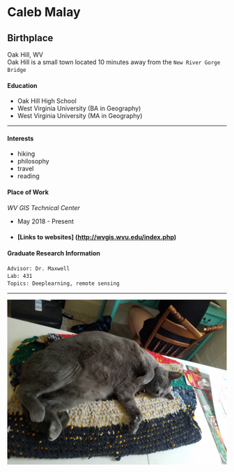 # Caleb Malay
## Birthplace
Oak Hill, WV  
Oak Hill is a small town located 10 minutes away from the `New River Gorge Bridge` 

#### Education
   + Oak Hill High School
   + West Virginia University (BA in Geography)
   + West Virginia University (MA in Geography)
----------------------  

#### Interests  
   + hiking
   + philosophy
   + travel
   + reading

#### Place of Work
_WV GIS Technical Center_  
   + May 2018 - Present 
   + #### [Links to websites] (http://wvgis.wvu.edu/index.php)

#### Graduate Research Information 
```bash
Advisor: Dr. Maxwell
Lab: 431
Topics: Deeplearning, remote sensing  
```

---------------------------
![big_jo](big_Jo.jpg)
